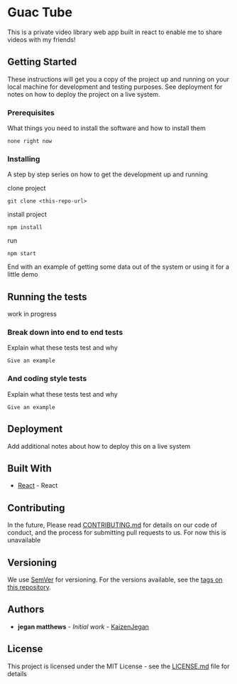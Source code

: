 # Guac Tube 

This is a private video library web app built in react to enable me to share videos with my friends!

## Getting Started

These instructions will get you a copy of the project up and running on your local machine for development and testing purposes. See deployment for notes on how to deploy the project on a live system.

### Prerequisites

What things you need to install the software and how to install them

```
none right now
```

### Installing

A step by step series on how to get the development up and running

clone project

```
git clone <this-repo-url>
```

install project

```
npm install
```
run

```
npm start
```

End with an example of getting some data out of the system or using it for a little demo

## Running the tests

work in progress

### Break down into end to end tests

Explain what these tests test and why

```
Give an example
```

### And coding style tests

Explain what these tests test and why

```
Give an example
```

## Deployment

Add additional notes about how to deploy this on a live system

## Built With

* [React](https://github.com/facebook/react) - React

## Contributing

In the future, Please read [CONTRIBUTING.md](#)  for details on our code of conduct, and the process for submitting pull requests to us. For now this is unavailable

## Versioning

We use [SemVer](http://semver.org/) for versioning. For the versions available, see the [tags on this repository](https://github.com/your/project/tags). 

## Authors

* **jegan matthews** - *Initial work* - [KaizenJegan](https://github.com/KaizenJegan)

## License

This project is licensed under the MIT License - see the [LICENSE.md](LICENSE.md) file for details

